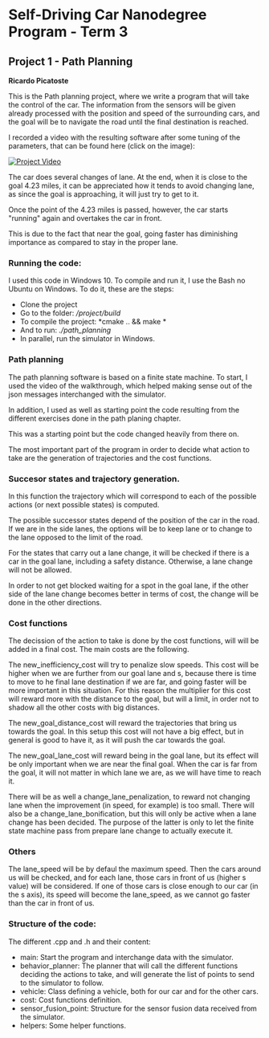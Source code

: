 # Self-Driving Car Nanodegree Program - Term 3
## Project 1 - Path Planning
**Ricardo Picatoste**

This is the Path planning project, where we write a program that will take the control of the car. 
The information from the sensors will be given already processed with the position and speed of the surrounding cars, and the goal will be to navigate the road until the final destination is reached.

I recorded a video with the resulting software after some tuning of the parameters, that can be found here (click on the image):

[![Project Video](https://img.youtube.com/vi/-uRjtP7aQNs/0.jpg)](https://youtu.be/-uRjtP7aQNs)

The car does several changes of lane. 
At the end, when it is close to the goal 4.23 miles, it can be appreciated how it tends to avoid changing lane, as since the goal is approaching, it will just try to get to it.

Once the point of the 4.23 miles is passed, however, the car starts "running" again and overtakes the car in front.

This is due to the fact that near the goal, going faster has diminishing importance as compared to stay in the proper lane.


### Running the code:

I used this code in Windows 10. 
To compile and run it, I use the Bash no Ubuntu on Windows.
To do it, these are the steps:
* Clone the project 
* Go to the folder: */project/build*
* To compile the project: *cmake .. && make *
* And to run: *./path_planning*
* In parallel, run the simulator in Windows. 


### Path planning

The path planning software is based on a finite state machine. 
To start, I used the video of the walkthrough, which helped making sense out of the json messages interchanged with the simulator.

In addition, I used as well as starting point the code resulting from the different exercises done in the path planing chapter.

This was a starting point but the code changed heavily from there on. 

The most important part of the program in order to decide what action to take are the generation of trajectories and the cost functions.

### Succesor states and trajectory generation.

In this function the trajectory which will correspond to each of the possible actions (or next possible states) is computed.

The possible successor states depend of the position of the car in the road.
If we are in the side lanes, the options will be to keep lane or to change to the lane opposed to the limit of the road.

For the states that carry out a lane change, it will be checked if there is a car in the goal lane, including a safety distance. 
Otherwise, a lane change will not be allowed.

In order to not get blocked waiting for a spot in the goal lane, if the other side of the lane change becomes better in terms of cost, the change will be done in the other directions.


### Cost functions

The decission of the action to take is done by the cost functions, will will be added in a final cost. 
The main costs are the following.

The new_inefficiency_cost will try to penalize slow speeds. 
This cost will be higher when we are further from our goal lane and s, because there is time to move to he final lane destination if we are far, and going faster will be more important in this situation.
For this reason the multiplier for this cost will reward more with the distance to the goal, but will a limit, in order not to shadow all the other costs with big distances.

The new_goal_distance_cost will reward the trajectories that bring us towards the goal. 
In this setup this cost will not have a big effect, but in general is good to have it, as it will push the car towards the goal.

The new_goal_lane_cost will reward being in the goal lane, but its effect will be only important when we are near the final goal. 
When the car is far from the goal, it will not matter in which lane we are, as we will have time to reach it.

There will be as well a change_lane_penalization, to reward not changing lane when the improvement (in speed, for example) is too small.
There will also be a change_lane_bonification, but this will only be active when a lane change has been decided. 
The purpose of the latter is only to let the finite state machine pass from prepare lane change to actually execute it.


### Others

The lane_speed will be by defaul the maximum speed. 
Then the cars around us will be checked, and for each lane, those cars in front of us (higher s value) will be considered.
If one of those cars is close enough to our car (in the s axis), its speed will become the lane_speed, as we cannot go faster than the car in front of us.

### Structure of the code:

The different .cpp and .h and their content:
* main: Start the program and interchange data with the simulator.
* behavior_planner: The planner that will call the different functions deciding the actions to take, and will generate the list of points to send to the simulator to follow.
* vehicle: Class defining a vehicle, both for our car and for the other cars.
* cost: Cost functions definition.
* sensor_fusion_point: Structure for the sensor fusion data received from the simulator.
* helpers: Some helper functions.




